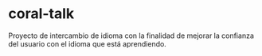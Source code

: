 # coral-talk
Proyecto de intercambio de idioma con la finalidad de mejorar la confianza del usuario con el idioma que está aprendiendo.
